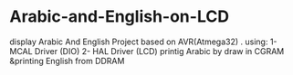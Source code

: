 # Arabic-and-English-on-LCD
display Arabic And English Project based on AVR(Atmega32) . using: 1- MCAL Driver (DIO)  2- HAL Driver (LCD) printig Arabic by draw in CGRAM &amp;printing English from DDRAM 
